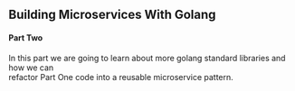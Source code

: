 ## Building Microservices With Golang

#### Part Two
In this part we are going to learn about more golang standard libraries and how we can<br>
refactor Part One code into a reusable microservice pattern.<br>